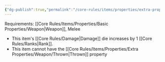 ```yaml
---
{"dg-publish":true,"permalink":"/core-rules/items/properties/extra-properties/weapon/balanced/"}
---
```


Requirements: [[Core Rules/Items/Properties/Basic Properties/Weapon\|Weapon]], Melee

- This item's [[Core Rules/Damage\|Damage]] die increases by 1 [[Core Rules/Ranks\|Rank]].
- This item cannot have the [[Core Rules/Items/Properties/Extra Properties/Weapon/Thrown\|Thrown]] property